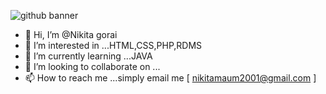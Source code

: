 <!DOCTYPE html>
<html>
<head>	
	<title> 
	Hey there, thanks for visiting.
	</title>
</head>
<body>

</body>
</html>




![github banner](https://user-images.githubusercontent.com/88390662/128332299-a29c8ba8-2e65-4123-a97f-c88709207f30.png)







- 👋 Hi, I’m @Nikita gorai
- 👀 I’m interested in ...HTML,CSS,PHP,RDMS
- 🌱 I’m currently learning ...JAVA
- 💞️ I’m looking to collaborate on ...
- 📫 How to reach me ...simply email me [ nikitamaum2001@gmail.com ]

<!---
Nikitagorai/Nikitagorai is a ✨ special ✨ repository because its `README.md` (this file) appears on your GitHub profile.
You can click the Preview link to take a look at your changes.
--->
